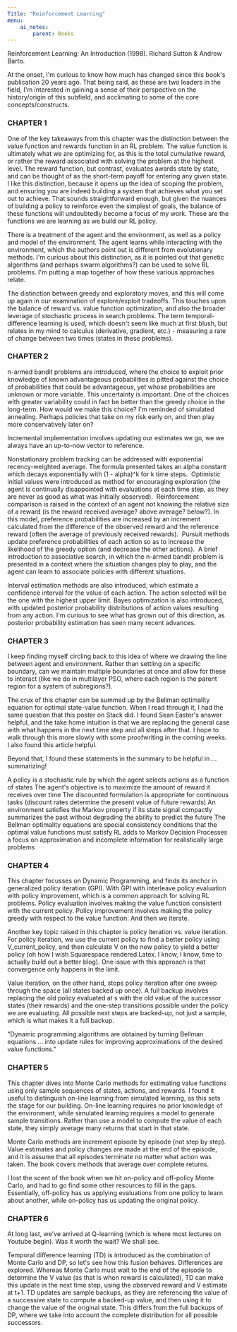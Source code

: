 ```yaml
---
Title: "Reinforcement Learning" 
menu:
    ai_notes:
        parent: Books
---
```


Reinforcement Learning: An Introduction (1998). Richard Sutton & Andrew Barto. 

At the onset, I'm curious to know how much has changed since this book's publication 20 years ago. That being said, as these are two leaders in the field, I'm interested in gaining a sense of their perspective on the history/origin of this subfield, and acclimating to some of the core concepts/constructs. 

### CHAPTER 1
One of the key takeaways from this chapter was the distinction between the value function and rewards function in an RL problem. The value function is ultimately what we are optimizing for, as this is the total cumulative reward, or rather the reward associated with solving the problem at the highest level. The reward function, but contrast, evaluates awards state by state, and can be thought of as the short-term payoff for entering any given state. I like this distinction, because it opens up the idea of scoping the problem, and ensuring you are indeed building a system that achieves what you set out to achieve. That sounds straightforward enough, but given the nuances of building a policy to reinforce even the simplest of goals, the balance of these functions will undoubtedly become a focus of my work. These are the functions we are learning as we build our RL policy. 

There is a treatment of the agent and the environment, as well as a policy and model of the environment. The agent learns while interacting with the environment, which the authors point out is different from evolutionary methods. I'm curious about this distinction, as it is pointed out that genetic algorithms (and perhaps swarm algorithms?) can be used to solve RL problems. I'm putting a map together of how these various approaches relate. 

The distinction between greedy and exploratory moves, and this will come up again in our examination of explore/exploit tradeoffs. This touches upon the balance of reward vs. value function optimization, and also the broader leverage of stochastic process in search problems. The term temporal-difference learning is used, which doesn't seem like much at first blush, but relates in my mind to calculus (derivative, gradient, etc.) - measuring a rate of change between two times (states in these problems).

### CHAPTER 2
n-armed bandit problems are introduced, where the choice to exploit prior knowledge of known advantageous probabilities is pitted against the choice of probabilities that could be advantageous, yet whose probabilities are unknown or more variable. This uncertainty is important. One of the choices with greater variability could in fact be better than the greedy choice in the long-term. How would we make this choice? I'm reminded of simulated annealing. Perhaps policies that take on my risk early on, and then play more conservatively later on?

Incremental implementation involves updating our estimates we go, we we always have an up-to-now vector to reference. 

Nonstationary problem tracking can be addressed with exponential recency-weighted average. The formula presented takes an alpha constant which decays exponentially with (1 - alpha)^k for k time steps. 
Optimistic initial values were introduced as method for encouraging exploration (the agent is continually disappointed with evaluations at each time step, as they are never as good as what was initially observed). 
Reinforcement comparison is raised in the context of an agent not knowing the relative size of a reward (is the reward received average? above average? below?). In this model, preference probabilities are increased by an increment calculated from the difference of the observed reward and the reference reward (often the average of previously received rewards). 
Pursuit methods update preference probabilities of each action so as to increase the likelihood of the greedy option (and decrease the other actions). 
A brief introduction to associative search, in which the n-armed bandit problem is presented in a context where the situation changes play to play, and the agent can learn to associate policies with different situations. 

Interval estimation methods are also introduced, which estimate a confidence interval for the value of each action. The action selected will be the one with the highest upper limit. Bayes optimization is also introduced, with updated posterior probability distributions of action values resulting from any action. I'm curious to see what has grown out of this direction, as posterior probability estimation has seen many recent advances. 

### CHAPTER 3
I keep finding myself circling back to this idea of where we drawing the line between agent and environment. Rather than settling on a specific boundary, can we maintain multiple boundaries at once and allow for these to interact (like we do in multilayer PSO, where each region is the parent region for a system of subregions?). 

The crux of this chapter can be summed up by the Bellman optimality equation for optimal state-value function. When I read through it, I had the same question that this poster on Stack did. I found Sean Easter's answer helpful, and the take home intuition is that we are replacing the general case with what happens in the next time step and all steps after that. I hope to walk through this more slowly with some proofwriting in the coming weeks. I also found this article helpful. 

Beyond that, I found these statements in the summary to be helpful in ... summarizing!

A policy is a stochastic rule by which the agent selects actions as a function of states
The agent's objective is to maximize the amount of reward it receives over time
The discounted formulation is appropriate for continuous tasks (discount rates determine the present value of future rewards)
An environment satisfies the Markov property if its state signal compactly summarizes the past without degrading the ability to predict the future
The Bellman optimality equations are special consistency conditions that the optimal value functions must satisfy
RL adds to Markov Decision Processes a focus on approximation and incomplete information for realistically large problems

### CHAPTER 4
This chapter focusses on Dynamic Programming, and finds its anchor in generalized policy iteration (GPI). With GPI with interleave policy evaluation with policy improvement, which is a common approach for solving RL problems. Policy evaluation involves making the value function consistent with the current policy. Policy improvement involves making the policy greedy with respect to the value function. And then we iterate. 

Another key topic raised in this chapter is policy iteration vs. value iteration. For policy iteration, we use the current policy to find a better policy using V_current_policy, and then calculate V on the new policy to yield a better policy (oh how I wish Squarespace rendered Latex. I know, I know, time to actually build out a better blog). One issue with this approach is that convergence only happens in the limit. 

Value iteration, on the other hand, stops policy iteration after one sweep through the space (all states backed up once). A full backup involves replacing the old policy evaluated at s with the old value of the successor states (their rewards) and the one-step transitions possible under the policy we are evaluating. All possible next steps are backed-up, not just a sample, which is what makes it a full backup. 

"Dynamic programming algorithms are obtained by turning Bellman equations ... into update rules for improving approximations of the desired value functions."

### CHAPTER 5
This chapter dives into Monte Carlo methods for estimating value functions using only sample sequences of states, actions, and rewards. I found it useful to distinguish on-line learning from simulated learning, as this sets the stage for our building. On-line learning requires no prior knowledge of the environment, while simulated learning requires a model to generate sample transitions. Rather than use a model to compute the value of each state, they simply average many returns that start in that state. 

Monte Carlo methods are increment episode by episode (not step by step). Value estimates and policy changes are made at the end of the episode, and it is assume that all episodes terminate no matter what action was taken. The book covers methods that average over complete returns. 

I lost the scent of the book when we hit on-policy and off-policy Monte Carlo, and had to go find some other resources to fill in the gaps. Essentially, off-policy has us applying evaluations from one policy to learn about another, while on-policy has us updating the original policy. 

### CHAPTER 6
At long last, we've arrived at Q-learning (which is where most lectures on Youtube begin). Was it worth the wait? We shall see. 

Temporal difference learning (TD) is introduced as the combination of Monte Carlo and DP, so let's see how this fusion behaves. Differences are explored. Whereas Monte Carlo must wait to the end of the episode to determine the V value (as that is when reward is calculated), TD can make this update in the next time step, using the observed reward and V estimate at t+1. TD updates are sample backups, as they are referencing the value of a successive state to compute a backed-up value, and then using it to change the value of the original state. This differs from the full backups of DP, where we take into
account the complete distribution for all possible successors. 
